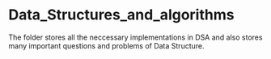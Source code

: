 # Data_Structures_and_algorithms
 The folder stores all the neccessary implementations in DSA and also stores many important questions and problems of Data Structure.
